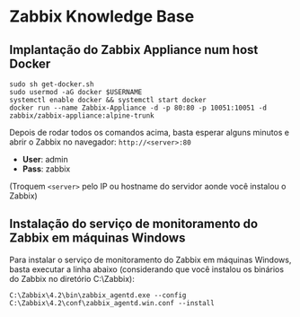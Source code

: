 # Zabbix Knowledge Base

## Implantação do Zabbix Appliance num host Docker

```curl -fsSL https://get.docker.com -o get-docker.sh
sudo sh get-docker.sh
sudo usermod -aG docker $USERNAME
systemctl enable docker && systemctl start docker
docker run --name Zabbix-Appliance -d -p 80:80 -p 10051:10051 -d zabbix/zabbix-appliance:alpine-trunk
```

Depois de rodar todos os comandos acima, basta esperar alguns minutos e abrir o Zabbix no navegador: ```http://<server>:80```

- **User**: admin
- **Pass**: zabbix

(Troquem ```<server>``` pelo IP ou hostname do servidor aonde você instalou o Zabbix)

## Instalação do serviço de monitoramento do Zabbix em máquinas Windows

Para instalar o serviço de monitoramento do Zabbix em máquinas Windows, basta executar a linha abaixo (considerando que você instalou os binários do Zabbix no diretório C:\Zabbix):

```C:\Zabbix\4.2\bin\zabbix_agentd.exe --config C:\Zabbix\4.2\conf\zabbix_agentd.win.conf --install```
